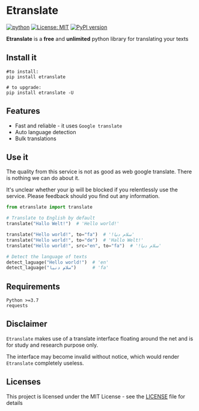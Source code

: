# Etranslate

[![python](https://img.shields.io/static/v1?label=python+&message=3.7%2B&color=blue)](https://img.shields.io/static/v1?label=python+&message=3.7%2B&color=blue) [![License: MIT](https://img.shields.io/badge/License-MIT-yellow.svg)](https://opensource.org/licenses/MIT) [![PyPI version](https://badge.fury.io/py/etranslate.svg)](https://badge.fury.io/py/etranslate)

**Etranslate** is a **free** and **unlimited** python library for translating your texts 

## Install it

```shell
#to install:
pip install etranslate

# to upgrade:
pip install etranslate -U

```

## Features
-  Fast and reliable - it uses `Google translate`
-  Auto language detection
-  Bulk translations


## Use it

The quality from this service is not as good as web google translate. There is nothing we can do about it.

It's unclear whether your ip will be blocked if you relentlessly use the service. Please feedback should you find out any information.

```python
from etranslate import translate

# Translate to English by default
translate("Hallo Welt!")  # 'Hello world!'

translate("Hello world!", to="fa")  # '!سلام دنیا'
translate("Hello world!", to="de")  # 'Hallo Welt!'
translate("Hello world!", src="en", to="fa")  # '!سلام دنیا'

# Detect the language of texts
detect_laguage("Hello world!")  # 'en'
detect_laguage("سلام دنیا")      # 'fa'
```

## Requirements

```
Python >=3.7
requests
```


## Disclaimer

``Etranslate`` makes use of a translate interface floating around the net and is for study and research purpose only.

 The interface may become invalid without notice, which would render ``Etranslate`` completely useless.

## Licenses

This project is licensed under the MIT License - see the [LICENSE](https://github.com/ixabolfazl/etranslate/LICENSE) file for details
